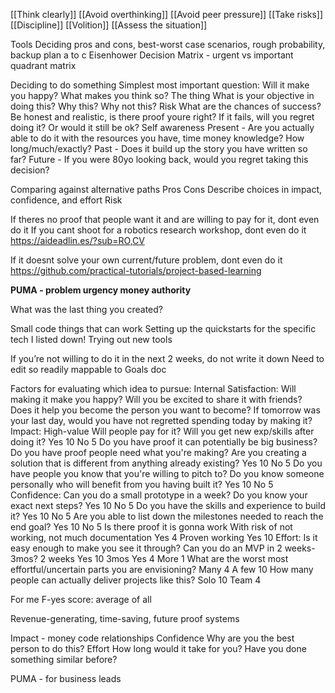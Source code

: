[[Think clearly]]
[[Avoid overthinking]]
[[Avoid peer pressure]]
[[Take risks]]
[[Discipline]]
[[Volition]]
[[Assess the situation]]

Tools
Deciding
pros and cons, 
best-worst case scenarios, 
rough probability, 
backup plan a to c
Eisenhower Decision Matrix - urgent vs important quadrant matrix

Deciding to do something
Simplest most important question: Will it make you happy? What makes you think so?
The thing
What is your objective in doing this?
Why this? Why not this?
Risk
What are the chances of success? Be honest and realistic, is there proof youre right?
If it fails, will you regret doing it? Or would it still be ok?
Self awareness
Present - Are you actually able to do it with the resources you have, time money knowledge? How long/much/exactly?
Past - Does it build up the story you have written so far?
Future - If you were 80yo looking back, would you regret taking this decision?

Comparing against alternative paths
Pros Cons
Describe choices in impact, confidence, and effort
Risk

If theres no proof that people want it and are willing to pay for it, dont even do it
If you cant shoot for a robotics research workshop, dont even do it
https://aideadlin.es/?sub=RO,CV

If it doesnt solve your own current/future problem, dont even do it
https://github.com/practical-tutorials/project-based-learning

**PUMA - problem urgency money authority**

What was the last thing you created?

Small code things that can work
Setting up the quickstarts for the specific tech I listed down!
Trying out new tools

If you’re not willing to do it in the next 2 weeks, do not write it down
Need to edit so readily mappable to Goals doc

Factors for evaluating which idea to pursue:
Internal Satisfaction: Will making it make you happy?
Will you be excited to share it with friends?
Does it help you become the person you want to become?
If tomorrow was your last day, would you have not regretted spending today by making it?
Impact: High-value Will people pay for it?
Will you get new exp/skills after doing it?
Yes 10
No 5
Do you have proof it can potentially be big business? Do you have proof people need what you're making? Are you creating a solution that is different from anything already existing?
Yes 10
No 5
Do you have people you know that you're willing to pitch to? Do you know someone personally who will benefit from you having built it?
Yes 10
No 5
Confidence: Can you do a small prototype in a week?
Do you know your exact next steps?
Yes 10
No 5
Do you have the skills and experience to build it? 
Yes 10
No 5
Are you able to list down the milestones needed to reach the end goal?
Yes 10
No 5
Is there proof it is gonna work
With risk of not working, not much documentation Yes 4
Proven working Yes 10
Effort: Is it easy enough to make you see it through?
Can you do an MVP in 2 weeks-3mos?
2 weeks Yes 10
3mos Yes 4
More 1
What are the worst most effortful/uncertain parts you are envisioning?
Many 4
A few 10
How many people can actually deliver projects like this?
Solo 10
Team 4

For me
F-yes score: average of all

Revenue-generating, time-saving, future proof systems

Impact - money code relationships
Confidence
Why are you the best person to do this?
Effort
How long would it take for you?
Have you done something similar before?

PUMA -  for business leads
